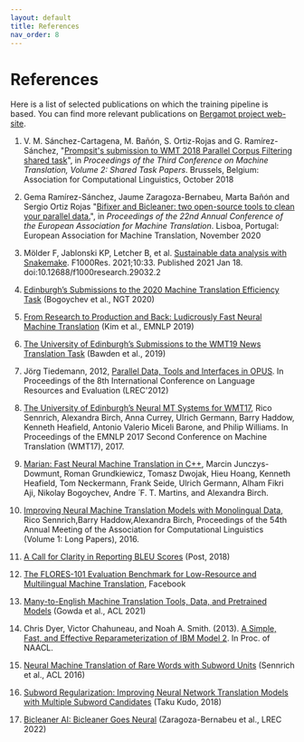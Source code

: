 ```yaml
---
layout: default
title: References
nav_order: 8
---
```


# References

Here is a list of selected publications on which the training pipeline is based. 
You can find more relevant publications on [Bergamot project web-site](https://browser.mt/publications).

1. V. M. Sánchez-Cartagena, M. Bañón, S. Ortiz-Rojas and G. Ramírez-Sánchez, 
"[Prompsit's submission to WMT 2018 Parallel Corpus Filtering shared task](http://www.statmt.org/wmt18/pdf/WMT116.pdf)",
in *Proceedings of the Third Conference on Machine Translation, Volume 2: Shared Task Papers*.
Brussels, Belgium: Association for Computational Linguistics, October 2018

2. Gema Ramírez-Sánchez, Jaume Zaragoza-Bernabeu, Marta Bañón and Sergio Ortiz Rojas 
"[Bifixer and Bicleaner: two open-source tools to clean your parallel data.](https://eamt2020.inesc-id.pt/proceedings-eamt2020.pdf#page=311)",
in *Proceedings of the 22nd Annual Conference of the European Association for Machine Translation*.
Lisboa, Portugal: European Association for Machine Translation, November 2020
   
3. Mölder F, Jablonski KP, Letcher B, et al. [Sustainable data analysis with Snakemake](https://pubmed.ncbi.nlm.nih.gov/34035898/). F1000Res. 2021;10:33. Published 2021 Jan 18. doi:10.12688/f1000research.29032.2

4. [Edinburgh’s Submissions to the 2020 Machine Translation Efficiency Task](https://aclanthology.org/2020.ngt-1.26) (Bogoychev et al., NGT 2020)

5. [From Research to Production and Back: Ludicrously Fast Neural Machine Translation](https://aclanthology.org/D19-5632) (Kim et al., EMNLP 2019)

6. [The University of Edinburgh’s Submissions to the WMT19 News Translation Task](https://aclanthology.org/W19-5304) (Bawden et al., 2019)

7. Jörg Tiedemann, 2012, [Parallel Data, Tools and Interfaces in OPUS](http://www.lrec-conf.org/proceedings/lrec2012/pdf/463_Paper.pdf). In Proceedings of the 8th International Conference on Language Resources and Evaluation (LREC'2012)
8. [The University of Edinburgh’s Neural MT Systems for WMT17](https://arxiv.org/abs/1708.00726), Rico Sennrich, Alexandra Birch, Anna Currey, Ulrich Germann, Barry Haddow, Kenneth Heafield, Antonio Valerio Miceli Barone, and Philip Williams. In Proceedings of the EMNLP 2017 Second Conference on Machine Translation (WMT17), 2017.
9. [Marian: Fast Neural Machine Translation in C++](https://arxiv.org/abs/1804.00344), Marcin Junczys-Dowmunt, Roman Grundkiewicz, Tomasz Dwojak, Hieu Hoang, Kenneth Heafield, Tom Neckermann, Frank Seide, Ulrich Germann, Alham Fikri Aji, Nikolay Bogoychev, Andre ́ F. T. Martins, and Alexandra Birch.
10. [Improving Neural Machine Translation Models with Monolingual Data](https://arxiv.org/abs/1511.06709), Rico Sennrich,Barry Haddow,Alexandra Birch, Proceedings of the 54th Annual Meeting of the Association for Computational Linguistics (Volume 1: Long Papers), 2016.
11. [A Call for Clarity in Reporting BLEU Scores](https://aclanthology.org/W18-6319) (Post, 2018)
12. [The FLORES-101 Evaluation Benchmark for Low-Resource and Multilingual Machine Translation](https://ai.facebook.com/research/publications/the-flores-101-evaluation-benchmark-for-low-resource-and-multilingual-machine-translation), Facebook
13. [Many-to-English Machine Translation Tools, Data, and Pretrained Models](https://aclanthology.org/2021.acl-demo.37) (Gowda et al., ACL 2021)
14. Chris Dyer, Victor Chahuneau, and Noah A. Smith. (2013). [A Simple, Fast, and Effective Reparameterization of IBM Model 2](http://www.ark.cs.cmu.edu/cdyer/fast_valign.pdf). In Proc. of NAACL.
15. [Neural Machine Translation of Rare Words with Subword Units](https://aclanthology.org/P16-1162) (Sennrich et al., ACL 2016)
16. [Subword Regularization: Improving Neural Network Translation Models with Multiple Subword Candidates](https://arxiv.org/abs/1804.10959) (Taku Kudo, 2018)
17. [Bicleaner AI: Bicleaner Goes Neural](https://aclanthology.org/2022.lrec-1.87.pdf) (Zaragoza-Bernabeu et al., LREC 2022)

